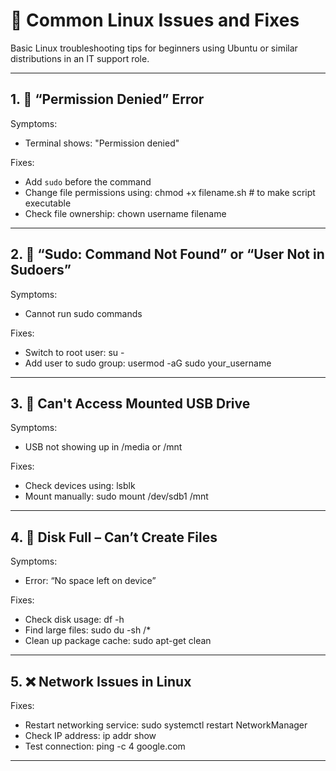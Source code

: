 # 🐧 Common Linux Issues and Fixes

Basic Linux troubleshooting tips for beginners using Ubuntu or similar distributions in an IT support role.

---

## 1. 🚫 “Permission Denied” Error

Symptoms:
- Terminal shows: "Permission denied"

Fixes:
- Add `sudo` before the command
- Change file permissions using:
  chmod +x filename.sh  # to make script executable
- Check file ownership:
  chown username filename

---

## 2. 🔐 “Sudo: Command Not Found” or “User Not in Sudoers”

Symptoms:
- Cannot run sudo commands

Fixes:
- Switch to root user:
  su -
- Add user to sudo group:
  usermod -aG sudo your_username

---

## 3. 📁 Can't Access Mounted USB Drive

Symptoms:
- USB not showing up in /media or /mnt

Fixes:
- Check devices using:
  lsblk
- Mount manually:
  sudo mount /dev/sdb1 /mnt

---

## 4. 🧼 Disk Full – Can’t Create Files

Symptoms:
- Error: “No space left on device”

Fixes:
- Check disk usage:
  df -h
- Find large files:
  sudo du -sh /*
- Clean up package cache:
  sudo apt-get clean

---

## 5. ❌ Network Issues in Linux

Fixes:
- Restart networking service:
  sudo systemctl restart NetworkManager
- Check IP address:
  ip addr show
- Test connection:
  ping -c 4 google.com

---

